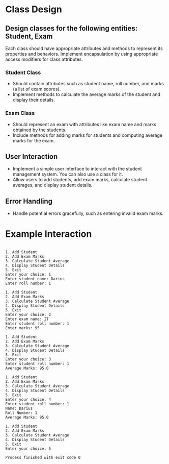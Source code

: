 # Class Design

## Design classes for the following entities: Student, Exam

Each class should have appropriate attributes and methods to represent its properties and behaviors. Implement encapsulation by using appropriate access modifiers for class attributes.

### Student Class

- Should contain attributes such as student name, roll number, and marks (a list of exam scores).
- Implement methods to calculate the average marks of the student and display their details.

### Exam Class

- Should represent an exam with attributes like exam name and marks obtained by the students.
- Include methods for adding marks for students and computing average marks for the exam.

## User Interaction

- Implement a simple user interface to interact with the student management system. You can also use a class for it.
- Allow users to add students, add exam marks, calculate student averages, and display student details.

## Error Handling

- Handle potential errors gracefully, such as entering invalid exam marks.

# Example Interaction

```text

1. Add Student
2. Add Exam Marks
3. Calculate Student Average
4. Display Student Details
5. Exit
Enter your choice: 1
Enter student name: Darius
Enter roll number: 1

1. Add Student
2. Add Exam Marks
3. Calculate Student Average
4. Display Student Details
5. Exit
Enter your choice: 2
Enter exam name: IT
Enter student roll number: 1
Enter marks: 95

1. Add Student
2. Add Exam Marks
3. Calculate Student Average
4. Display Student Details
5. Exit
Enter your choice: 3
Enter student roll number: 1
Average Marks: 95.0

1. Add Student
2. Add Exam Marks
3. Calculate Student Average
4. Display Student Details
5. Exit
Enter your choice: 4
Enter student roll number: 1
Name: Darius
Roll Number: 1
Average Marks: 95.0

1. Add Student
2. Add Exam Marks
3. Calculate Student Average
4. Display Student Details
5. Exit
Enter your choice: 5

Process finished with exit code 0

```
